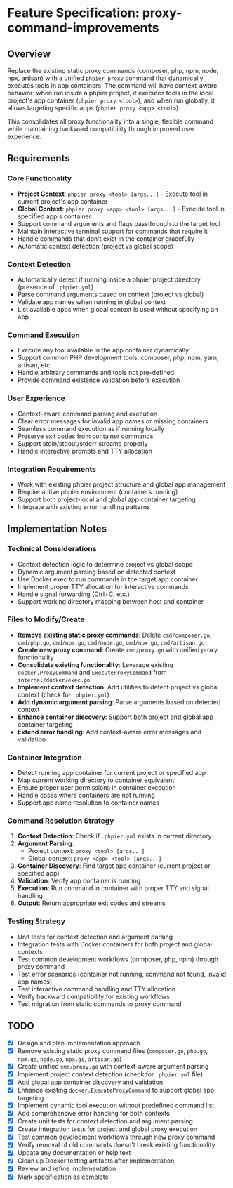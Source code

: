 # Feature Specification: proxy-command-improvements

## Overview
Replace the existing static proxy commands (composer, php, npm, node, npx, artisan) with a unified `phpier proxy` command that dynamically executes tools in app containers. The command will have context-aware behavior: when run inside a phpier project, it executes tools in the local project's app container (`phpier proxy <tool>`), and when run globally, it allows targeting specific apps (`phpier proxy <app> <tool>`).

This consolidates all proxy functionality into a single, flexible command while maintaining backward compatibility through improved user experience.

## Requirements

### Core Functionality
- **Project Context**: `phpier proxy <tool> [args...]` - Execute tool in current project's app container
- **Global Context**: `phpier proxy <app> <tool> [args...]` - Execute tool in specified app's container
- Support command arguments and flags passthrough to the target tool
- Maintain interactive terminal support for commands that require it
- Handle commands that don't exist in the container gracefully
- Automatic context detection (project vs global scope)

### Context Detection
- Automatically detect if running inside a phpier project directory (presence of `.phpier.yml`)
- Parse command arguments based on context (project vs global)
- Validate app names when running in global context
- List available apps when global context is used without specifying an app

### Command Execution
- Execute any tool available in the app container dynamically
- Support common PHP development tools: composer, php, npm, yarn, artisan, etc.
- Handle arbitrary commands and tools not pre-defined
- Provide command existence validation before execution

### User Experience
- Context-aware command parsing and execution
- Clear error messages for invalid app names or missing containers
- Seamless command execution as if running locally
- Preserve exit codes from container commands
- Support stdin/stdout/stderr streams properly
- Handle interactive prompts and TTY allocation

### Integration Requirements
- Work with existing phpier project structure and global app management
- Require active phpier environment (containers running)
- Support both project-local and global app container targeting
- Integrate with existing error handling patterns

## Implementation Notes

### Technical Considerations
- Context detection logic to determine project vs global scope
- Dynamic argument parsing based on detected context
- Use Docker exec to run commands in the target app container
- Implement proper TTY allocation for interactive commands
- Handle signal forwarding (Ctrl+C, etc.)
- Support working directory mapping between host and container

### Files to Modify/Create
- **Remove existing static proxy commands**: Delete `cmd/composer.go`, `cmd/php.go`, `cmd/npm.go`, `cmd/node.go`, `cmd/npx.go`, `cmd/artisan.go`
- **Create new proxy command**: Create `cmd/proxy.go` with unified proxy functionality
- **Consolidate existing functionality**: Leverage existing `docker.ProxyCommand` and `ExecuteProxyCommand` from `internal/docker/exec.go`
- **Implement context detection**: Add utilities to detect project vs global context (check for `.phpier.yml`)
- **Add dynamic argument parsing**: Parse arguments based on detected context
- **Enhance container discovery**: Support both project and global app container targeting
- **Extend error handling**: Add context-aware error messages and validation

### Container Integration
- Detect running app container for current project or specified app
- Map current working directory to container equivalent
- Ensure proper user permissions in container execution
- Handle cases where containers are not running
- Support app name resolution to container names

### Command Resolution Strategy
1. **Context Detection**: Check if `.phpier.yml` exists in current directory
2. **Argument Parsing**: 
   - Project context: `proxy <tool> [args...]`
   - Global context: `proxy <app> <tool> [args...]`
3. **Container Discovery**: Find target app container (current project or specified app)
4. **Validation**: Verify app container is running
5. **Execution**: Run command in container with proper TTY and signal handling
6. **Output**: Return appropriate exit codes and streams

### Testing Strategy
- Unit tests for context detection and argument parsing
- Integration tests with Docker containers for both project and global contexts
- Test common development workflows (composer, php, npm) through proxy command
- Test error scenarios (container not running, command not found, invalid app names)
- Test interactive command handling and TTY allocation
- Verify backward compatibility for existing workflows
- Test migration from static commands to proxy command

## TODO
- [x] Design and plan implementation approach
- [x] Remove existing static proxy command files (`composer.go`, `php.go`, `npm.go`, `node.go`, `npx.go`, `artisan.go`)
- [x] Create unified `cmd/proxy.go` with context-aware argument parsing
- [x] Implement project context detection (check for `.phpier.yml` file)
- [x] Add global app container discovery and validation
- [x] Enhance existing `docker.ExecuteProxyCommand` to support global app targeting
- [x] Implement dynamic tool execution without predefined command list
- [x] Add comprehensive error handling for both contexts
- [x] Create unit tests for context detection and argument parsing
- [x] Create integration tests for project and global proxy execution
- [x] Test common development workflows through new proxy command
- [x] Verify removal of old commands doesn't break existing functionality
- [x] Update any documentation or help text
- [x] Clean up Docker testing artifacts after implementation
- [x] Review and refine implementation
- [x] Mark specification as complete